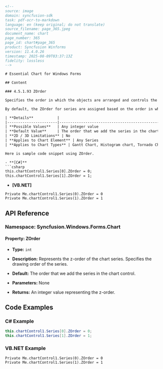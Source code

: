 ```html
<!--
source: image
domain: syncfusion-sdk
task: pdf-ocr-to-markdown
language: en (keep original; do not translate)
source_filename: page_365.jpeg
document_name: chart
page_number: 365
page_id: chart#page_365
product: Syncfusion Winforms
version: 11.4.0.26
timestamp: 2025-08-09T03:37:13Z
fidelity: lossless
-->

# Essential Chart for Windows Forms

## Content

### 4.5.1.93 ZOrder

Specifies the order in which the objects are arranged and controls the visibility when one is placed over the other. 

By default, the ZOrder for series are assigned based on the order in which they are added to the Series collection.

| **Details**           |                                                                              |
|-----------------------|------------------------------------------------------------------------------|
| **Possible Values**   | Any integer value                                                           |
| **Default Value**     | The order that we add the series in the chart control.                    |
| **2D / 3D Limitations** | No                                                                     |
| **Applies to Chart Element** | Any Series                                                         |
| **Applies to Chart Types** | Gantt Chart, Histogram chart, Tornado Chart, Combination Chart, Box and Whisker Chart, Area Charts, Polar And Radar Chart, BarCharts, Column Charts, Bubble Charts, Candle Charts, Hilo Charts, Hilo Open Close Chart |

Here is sample code snippet using ZOrder.

- **[C#]**  
```csharp
this.chartControl1.Series[0].ZOrder = 0;
this.chartControl1.Series[1].ZOrder = 1;
```

- **[VB.NET]**  
```vbnet
Private Me.chartControl1.Series(0).ZOrder = 0
Private Me.chartControl1.Series(1).ZOrder = 1
```

## API Reference

### Namespace: Syncfusion.Windows.Forms.Chart

#### Property: ZOrder

- **Type:** `int`

- **Description:** Represents the z-order of the chart series. Specifies the drawing order of the series.

- **Default:** The order that we add the series in the chart control.

- **Parameters:** None

- **Returns:** An integer value representing the z-order.

## Code Examples

### C# Example

```csharp
this.chartControl1.Series[0].ZOrder = 0;
this.chartControl1.Series[1].ZOrder = 1;
```

### VB.NET Example

```vbnet
Private Me.chartControl1.Series(0).ZOrder = 0
Private Me.chartControl1.Series(1).ZOrder = 1
```

<!-- tags: [Syncfusion, Winforms, Chart, ZOrder, Series, Order, Visibility, Control, API, Version] keywords: [zorder, chart series, drawing order, visibility, control order, chart control, syncfusion windows forms] -->
```